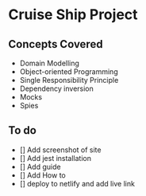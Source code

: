 # Cruise Ship Project

## Concepts Covered

- Domain Modelling
- Object-oriented Programming
- Single Responsibility Principle
- Dependency inversion
- Mocks
- Spies

## To do

- [] Add screenshot of site
- [] Add jest installation
- [] Add guide
- [] Add How to
- [] deploy to netlify and add live link

